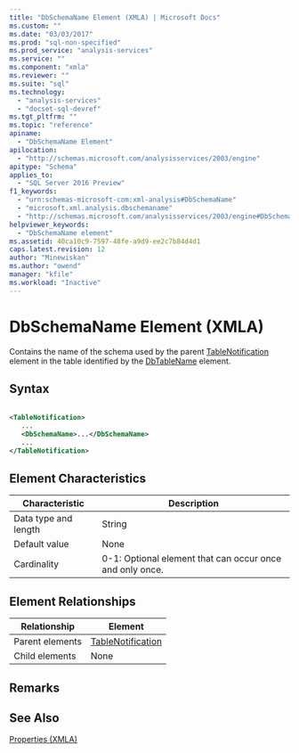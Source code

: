 ```yaml
---
title: "DbSchemaName Element (XMLA) | Microsoft Docs"
ms.custom: ""
ms.date: "03/03/2017"
ms.prod: "sql-non-specified"
ms.prod_service: "analysis-services"
ms.service: ""
ms.component: "xmla"
ms.reviewer: ""
ms.suite: "sql"
ms.technology: 
  - "analysis-services"
  - "docset-sql-devref"
ms.tgt_pltfrm: ""
ms.topic: "reference"
apiname: 
  - "DbSchemaName Element"
apilocation: 
  - "http://schemas.microsoft.com/analysisservices/2003/engine"
apitype: "Schema"
applies_to: 
  - "SQL Server 2016 Preview"
f1_keywords: 
  - "urn:schemas-microsoft-com:xml-analysis#DbSchemaName"
  - "microsoft.xml.analysis.dbschemaname"
  - "http://schemas.microsoft.com/analysisservices/2003/engine#DbSchemaName"
helpviewer_keywords: 
  - "DbSchemaName element"
ms.assetid: 40ca10c9-7597-48fe-a9d9-ee2c7b84d4d1
caps.latest.revision: 12
author: "Minewiskan"
ms.author: "owend"
manager: "kfile"
ms.workload: "Inactive"
---
```

# DbSchemaName Element (XMLA)
  Contains the name of the schema used by the parent [TableNotification](../../../analysis-services/xmla/xml-elements-properties/tablenotification-element-xmla.md) element in the table identified by the [DbTableName](../../../analysis-services/xmla/xml-elements-properties/dbtablename-element-xmla.md) element.  
  
## Syntax  
  
```xml  
  
<TableNotification>  
   ...  
   <DbSchemaName>...</DbSchemaName>  
   ...  
</TableNotification>  
```  
  
## Element Characteristics  
  
|Characteristic|Description|  
|--------------------|-----------------|  
|Data type and length|String|  
|Default value|None|  
|Cardinality|0-1: Optional element that can occur once and only once.|  
  
## Element Relationships  
  
|Relationship|Element|  
|------------------|-------------|  
|Parent elements|[TableNotification](../../../analysis-services/xmla/xml-elements-properties/tablenotification-element-xmla.md)|  
|Child elements|None|  
  
## Remarks  
  
## See Also  
 [Properties &#40;XMLA&#41;](../../../analysis-services/xmla/xml-elements-properties/xml-elements-properties.md)  
  
  
